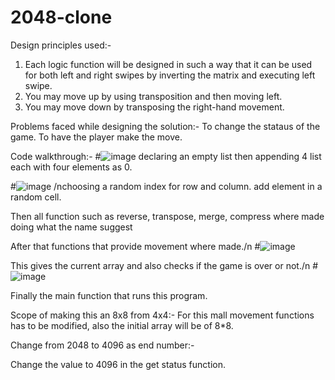 # 2048-clone

Design principles used:-
1. Each logic function will be designed in such a way that it can be used for both left and right swipes by inverting the matrix and executing left swipe.
2. You may move up by using transposition and then moving left.
3. You may move down by transposing the right-hand movement.

Problems faced while designing the solution:-
To change the stataus of the game. To have the player make the move.

Code walkthrough:-
#![image](https://user-images.githubusercontent.com/65595618/151183578-335711cf-0764-4751-be1a-c407cc9ac1ae.png)
declaring an empty list then
appending 4 list each with four
elements as 0.

#![image](https://user-images.githubusercontent.com/65595618/151183841-f3794784-8a89-41c6-9561-9289ea7dd057.png)
/nchoosing a random index for row and column. add element in a random cell.

Then all function such as reverse, transpose, merge, compress where made doing what the name suggest

After that functions that provide movement where made./n
#![image](https://user-images.githubusercontent.com/65595618/151185069-e821eeea-69f6-45d6-b90d-774cfef5eeac.png)

This gives the current array and also checks if the game is over or not./n
#![image](https://user-images.githubusercontent.com/65595618/151185193-8df87175-c4e2-4439-9021-f42564544a2f.png)

Finally the main function that runs this program.

Scope of making this an 8x8 from 4x4:-
For this mall movement functions has to be modified, also the initial array will be of 8*8.

Change from 2048 to 4096 as end number:-

Change the value to 4096 in the get status function.
